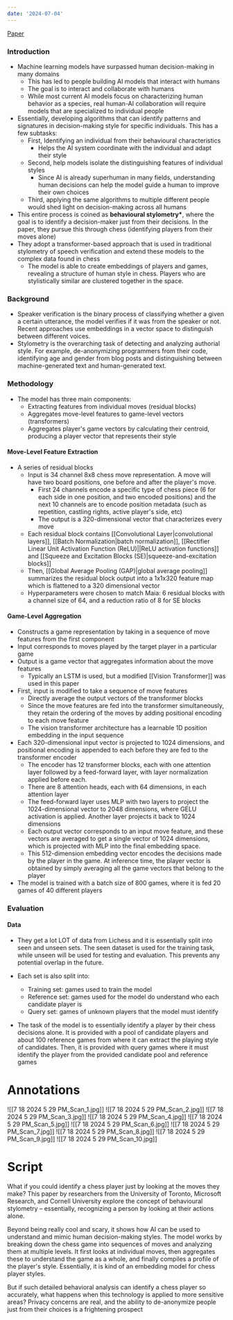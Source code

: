 ```yaml
---
date: '2024-07-04'
---
```

[Paper](https://papers.nips.cc/paper/2021/file/ccf8111910291ba472b385e9c5f59099-Paper.pdf)

### Introduction
- Machine learning models have surpassed human decision-making in many domains
  - This has led to people building AI models that interact with humans
  - The goal is to interact and collaborate with humans
  - While most current AI models focus on characterizing human behavior as a species, real human-AI collaboration will require models that are specialized to individual people
- Essentially, developing algorithms that can identify patterns and signatures in decision-making style for specific individuals. This has a few subtasks:
  - First, Identifying an individual from their behavioural characteristics
    - Helps the AI system coordinate with the individual and adapt their style
  - Second, help models isolate the distinguishing features of individual styles
    - Since AI is already superhuman in many fields, understanding human decisions can help the model guide a human to improve their own choices
  - Third, applying the same algorithms to multiple different people would shed light on decision-making across all humans
- This entire process is coined as **behavioural stylometry\***, where the goal is to identify a decision-maker just from their decisions. In the paper, they pursue this through chess (identifying players from their moves alone)
- They adopt a transformer-based approach that is used in traditional stylometry of speech verification and extend these models to the complex data found in chess
  - The model is able to create embeddings of players and games, revealing a structure of human style in chess. Players who are stylistically similar are clustered together in the space.

### Background
- Speaker verification is the binary process of classifying whether a given a certain utterance, the model verifies if it was from the speaker or not. Recent approaches use embeddings in a vector space to distinguish between different voices.
- Stylometry is the overarching task of detecting and analyzing authorial style. For example, de-anonymizing programmers from their code, identifying age and gender from blog posts and distinguishing between machine-generated text and human-generated text.

### Methodology
- The model has three main components:
	- Extracting features from individual moves (residual blocks)
	- Aggregates move-level features to game-level vectors (transformers)
	- Aggregates player's game vectors by calculating their centroid, producing a player vector that represents their style
#### Move-Level Feature Extraction
- A series of residual blocks
	- Input is 34 channel 8x8 chess move representation. A move will have two board positions, one before and after the player's move.
		- First 24 channels encode a specific type of chess piece (6 for each side in one position, and two encoded positions) and the next 10 channels are to encode position metadata (such as repetition, castling rights, active player's side, etc)
		- The output is a 320-dimensional vector that characterizes every move
	- Each residual block contains [[Convolutional Layer|convolutional layers]], [[Batch Normalization|batch normalization]], [[Rectifier Linear Unit Activation Function (ReLU)||ReLU activation functions]] and [[Squeeze and Excitation Blocks (SE)|squeeze-and-excitation blocks]]
	- Then, [[Global Average Pooling (GAP)|global average pooling]] summarizes the residual block output into a 1x1x320 feature map  which is flattened to a 320 dimensional vector
	- Hyperparameters were chosen to match Maia: 6 residual blocks with a channel size of 64, and a reduction ratio of 8 for SE blocks
#### Game-Level Aggregation
- Constructs a game representation by taking in a sequence of move features from the first component
- Input corresponds to moves played by the target player in a particular game
- Output is a game vector that aggregates information about the move features
	- Typically an LSTM is used, but a modified [[Vision Transformer]] was used in this paper
- First, input is modified to take a sequence of move features
	- Directly average the output vectors of the transformer blocks
	- Since the move features are fed into the transformer simultaneously, they retain the ordering of the moves by adding positional encoding to each move feature
	- The vision transformer architecture has a learnable 1D position embedding in the input sequence
- Each 320-dimensional input vector is projected to 1024 dimensions, and positional encoding is appended to each before they are fed to the transformer encoder
	- The encoder has 12 transformer blocks, each with one attention layer followed by a feed-forward layer, with layer normalization applied before each.
	- There are 8 attention heads, each with 64 dimensions, in each attention layer
	- The feed-forward layer uses MLP with two layers to project the 1024-dimensional vector to 2048 dimensions, where GELU activation is applied. Another layer projects it back to 1024 dimensions
	- Each output vector corresponds to an input move feature, and these vectors are averaged to get a single vector of 1024 dimensions, which is projected with MLP into the final embedding space.
	- This 512-dimension embedding vector encodes the decisions made by the player in the game. At inference time, the player vector is obtained by simply averaging all the game vectors that belong to the player
- The model is trained with a batch size of 800 games, where it is fed 20 games of 40 different players

### Evaluation
#### Data
- They get a lot LOT of data from Lichess and it is essentially split into seen and unseen sets. The seen dataset is used for the training task, while unseen will be used for testing and evaluation. This prevents any potential overlap in the future.
- Each set is also split into:
	- Training set: games used to train the model
	- Reference set: games used for the model do understand who each candidate player is
	- Query set: games of unknown players that the model must identify

- The task of the model is to essentially identify a player by their chess decisions alone. It is provided with a pool of candidate players and about 100 reference games from where it can extract the playing style of candidates. Then, it is provided with query games where it must identify the player from the provided candidate pool and reference games

# Annotations
![[7 18 2024 5 29 PM_Scan_1.jpg]]
![[7 18 2024 5 29 PM_Scan_2.jpg]]
![[7 18 2024 5 29 PM_Scan_3.jpg]]
![[7 18 2024 5 29 PM_Scan_4.jpg]]
![[7 18 2024 5 29 PM_Scan_5.jpg]]
![[7 18 2024 5 29 PM_Scan_6.jpg]]
![[7 18 2024 5 29 PM_Scan_7.jpg]]
![[7 18 2024 5 29 PM_Scan_8.jpg]]
![[7 18 2024 5 29 PM_Scan_9.jpg]]
![[7 18 2024 5 29 PM_Scan_10.jpg]]
# Script
What if you could identify a chess player just by looking at the moves they make? This paper by researchers from the University of Toronto, Microsoft Research, and Cornell University explore the concept of behavioural stylometry – essentially, recognizing a person by looking at their actions alone.

Beyond being really cool and scary, it shows how AI can be used to understand and mimic human decision-making styles. The model works by breaking down the chess game into sequences of moves and analyzing them at multiple levels. It first looks at individual moves, then aggregates these to understand the game as a whole, and finally compiles a profile of the player's style. Essentially, it is kind of an embedding model for chess player styles.

But if such detailed behavioral analysis can identify a chess player so accurately, what happens when this technology is applied to more sensitive areas? Privacy concerns are real, and the ability to de-anonymize people just from their choices is a frightening prospect